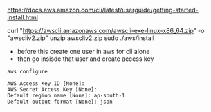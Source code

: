 https://docs.aws.amazon.com/cli/latest/userguide/getting-started-install.html

curl "https://awscli.amazonaws.com/awscli-exe-linux-x86_64.zip" -o "awscliv2.zip"
unzip awscliv2.zip
sudo ./aws/install


- before this create one user in aws for cli alone
- then go insisde that user and create access key
```
aws configure

AWS Access Key ID [None]: 
AWS Secret Access Key [None]: 
Default region name [None]: ap-south-1
Default output format [None]: json

```


